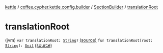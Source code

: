 [kettle](../../index.md) / [coffee.cypher.kettle.config.builder](../index.md) / [SectionBuilder](index.md) / [translationRoot](./translation-root.md)

# translationRoot

(jvm) `var translationRoot: `[`String`](https://kotlinlang.org/api/latest/jvm/stdlib/kotlin/-string/index.html)`?` [(source)](https://github.com/Cypher121/kettle/blob/master/src/main/kotlin/coffee/cypher/kettle/config/builder/SectionBuilder.kt#L24)
`fun translationRoot(root: `[`String`](https://kotlinlang.org/api/latest/jvm/stdlib/kotlin/-string/index.html)`): `[`Unit`](https://kotlinlang.org/api/latest/jvm/stdlib/kotlin/-unit/index.html) [(source)](https://github.com/Cypher121/kettle/blob/master/src/main/kotlin/coffee/cypher/kettle/config/builder/SectionBuilder.kt#L301)